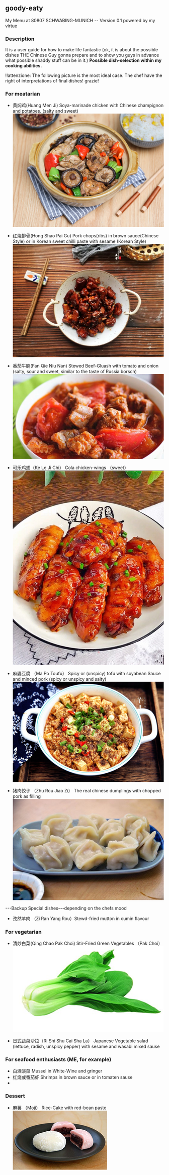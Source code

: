 ## goody-eaty
My Menu at 80807 SCHWABING-MUNICH -- Version 0.1 powered by my virtue
### Description
It is a user guide for how to make life fantastic
(ok, it is about the possible dishes THE Chinese Guy gonna prepare and to show you guys in advance what possible shaddy stuff can be in it.)
**Possible dish-selection within my cooking abilities.**

!!attenzione: The following picture is the most ideal case.  The chef have the right of interpretations of final dishes! grazie!


### For meatarian 
* 黄焖鸡(Huang Men Ji)       Soya-marinade chicken with Chinese champignon and potatoes. (salty and sweet)
![Test Image 1](Dishes/HuangMenji.jpeg)
* 红烧排骨(Hong Shao Pai Gu)  Pork chops(ribs) in brown sauce(Chinese Style) or in Korean sweet chilli paste with sesame (Korean Style)
![Test Image 2](Dishes/HongShaoPaiGu.jpeg)

* 番茄牛腩(Fan Qie Niu Nan)  Stewed Beef-Gluash with tomato and onion (salty, sour and sweet, similar to the taste of Russia borsch)
![Test Image 3](Dishes/FanQieNiuNan.jpg)

* 可乐鸡翅（Ke Le Ji Chi）    Cola chicken-wings （sweet）
![Test Image 4](Dishes/KeLeJichi.jpeg)

* 麻婆豆腐 （Ma Po Toufu）    Spicy or (unspicy) tofu with soyabean Sauce and minced pork (spicy or unspicy and salty)
![Test Image 5](Dishes/MaPoToufu.jpeg)

* 猪肉饺子 （Zhu Rou Jiao Zi） The real chinese dumplings with chopped pork as filling
![Test Image 6](Dishes/JiaoZi.jpg)

---Backup Special dishes---depending on the chefs mood
* 孜然羊肉 （Zi Ran Yang Rou）Stewd-fried mutton in cumin flavour


### For vegetarian
* 清炒白菜(Qing Chao Pak Choi) Stir-Fried Green Vegetables （Pak Choi）
![Test Image 7](Dishes/Shanghaiqing.jpg)

* 日式蔬菜沙拉（Ri Shi Shu Cai Sha La） Japanese Vegetable salad (lettuce, radish, unspicy pepper) with sesame and wasabi mixed sause 

### For seafood enthusiasts (ME, for example)
* 白酒淡菜 Mussel in White-Wine and gringer
* 红烧或番茄虾 Shrimps in brown sauce or in tomaten sause
* 

### Dessert
* 麻薯 （Moji） Rice-Cake with red-bean paste
![Test Image 8](Dishes/Moiji.jpg)
